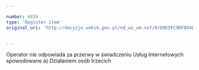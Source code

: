 ```yaml
---

number: 4459
type: 'Register item'
original_uri: 'http://decyzje.uokik.gov.pl/nd_wz_um.nsf/0/D9E5FC9DF8D4D19FC1257B490029AF86?OpenDocument'


---
```


Operator nie odpowiada za przerwy w świadczeniu Usług Internetowych spowodowane  a) Działaniem osób trzecich

